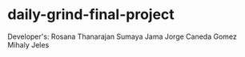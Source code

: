 # daily-grind-final-project
Developer's: 
Rosana Thanarajan
Sumaya Jama
Jorge Caneda Gomez
Mihaly Jeles
